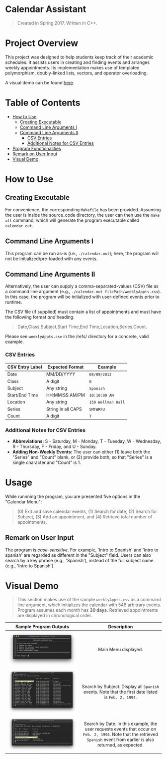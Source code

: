 # Calendar Assistant
> Created in Spring 2017. Written in C++.


# Project Overview
This project was designed to help students keep track of their academic schedules. It assists users in creating and finding events and arranges weekly appointments. Its implementation makes use of templated polymorphism, doubly-linked lists, vectors, and operator overloading. 

A visual demo can be found [here](https://github.com/jschhie/calendar-prog/blob/master/README.md#visual-demo).


# Table of Contents
* [How to Use](https://github.com/jschhie/calendar-prog/blob/master/README.md#how-to-use)
  * [Creating Executable](https://github.com/jschhie/calendar-prog/blob/master/README.md#creating-executable)
  * [Command Line Arguments I](https://github.com/jschhie/calendar-prog/blob/master/README.md#command-line-arguments-i)
  * [Command Line Arguments II](https://github.com/jschhie/calendar-prog/blob/master/README.md#command-line-arguments-ii)
    - [CSV Entries](https://github.com/jschhie/calendar-prog/blob/master/README.md#csv-entries)
    - [Additional Notes for CSV Entries](https://github.com/jschhie/calendar-prog/blob/master/README.md#additional-notes-for-csv-entries)
 * [Program Functionalities](https://github.com/jschhie/calendar-prog/blob/master/README.md#usage)
  * [Remark on User Input](https://github.com/jschhie/calendar-prog/blob/master/README.md#remark-on-user-input)
* [Visual Demo](https://github.com/jschhie/calendar-prog/blob/master/README.md#visual-demo)


# How to Use


## Creating Executable
For convenience, the corresponding ```Makefile``` has been provided. Assuming the user is inside the source_code directory, the user can then use the ```make all``` command, which will generate the program executable called ```calendar.out```.

## Command Line Arguments I
This program can be run as-is (i.e., ```./calendar.out```); here, the program will not be initialized/pre-loaded with any  events.


## Command Line Arguments II 
Alternatively, the user can supply a comma-separated-values (CSV) file as a command line argument (e.g., ```./calendar.out filePath/weeklyAppts.csv```). In this case, the program will be initialized with user-defined events prior to runtime.

The CSV file (if supplied) must contain a list of appointments and must have the following format *and* heading:
> Date,Class,Subject,Start Time,End Time,Location,Series,Count.

Please see ```weeklyAppts.csv``` in the /refs/ directory for a concrete, valid example.


### CSV Entries
| CSV Entry Label   | Expected Format     | Example           |
| ----------------- | -----------------   | -------           |
| Date              | MM/DD/YYYY          | ```08/09/2012```        |
| Class             | A digit             | ```0```                 |
| Subject           | Any string          | ```Spanish```           |
| Start/End Time    | HH:MM:SS AM/PM      | ```10:10:00 AM```       |
| Location          | Any string          | ```150 Wellman Hall```  |
| Series            | String in all CAPS  | ```SMTWRFU```           |
| Count             | A digit             | ```7```                 |


### Additional Notes for CSV Entries
* __Abbreviations:__ S - Saturday, M - Monday, T - Tuesday, W - Wednesday, R - Thursday, F - Friday, and U - Sunday.
* __Adding Non-Weekly Events:__ The user can either (1) leave both the "Series" and "Count" blank, 
or (2) provide both, so that "Series" is a single character and "Count" is 1.


# Usage

While runnning the program, you are presented five options in the "Calendar Menu": 
> (0) Exit and save calendar events, (1) Search for date, (2) Search for Subject, (3) Add an appointment, and (4) Retrieve total number of  appointments. 


## Remark on User Input
The program is *case-sensitive*. For example, 'Intro to Spanish' and 'intro to spanish' are regarded as different in the "Subject" field. Users can also search by a key phrase (e.g., 'Spanish'), instead of the full subject name (e.g., 'Intro to Spanish').


# Visual Demo
> This section makes use of the sample ```weeklyAppts.csv``` as a command line argument, which initializes the calendar with 548 arbitrary events. Program assumes each month has __30 days__. Retrieved appointments are displayed in chronological order.

| Sample Program Outputs | Description |
| :---: | :---: |
| ![alt text](https://github.com/jschhie/Calendar-Assistant/blob/master/calendar_demos/Main%20Menu.png "Initial State Using Sample CSV File") | Main Menu displayed. |
| ![alt text](https://github.com/jschhie/Calendar-Assistant/blob/master/calendar_demos/New%20Search%20Subject%20Output.png "Query: Search by Subject") | Search by Subject. Display all `Spanish` events. Note that the first date listed is `Feb. 2, 1994`. |
| ![alt text](https://github.com/jschhie/Calendar-Assistant/blob/master/calendar_demos/New%20Search%20Date%20Output.png "Query: Search by Date")| Search by Date. In this example, the user requests events that occur on `Feb. 2, 1994`. Note that the retrieved ```Spanish``` event from earlier is also returned, as expected. | 
